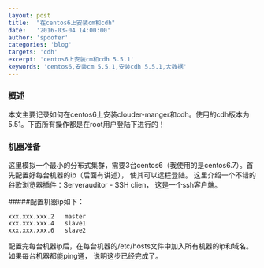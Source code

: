 ```yaml
---
layout: post
title:  "在centos6上安装cm和cdh"
date:   '2016-03-04 14:00:00'
author: 'spoofer'
categories: 'blog'
targets: 'cdh'
excerpt: 'centos6上安装cm和cdh 5.5.1'
keywords: 'centos6,安装cm 5.5.1,安装cdh 5.5.1,大数据'
---
```


### 概述
本文主要记录如何在centos6上安装clouder-manger和cdh。使用的cdh版本为5.51。下面所有操作都是在root用户登陆下进行的！

### 机器准备
这里模拟一个最小的分布式集群，需要3台centos6（我使用的是centos6.7）。首先配置好每台机器的ip（后面有讲述）， 使其可以远程登陆。
这里介绍一个不错的谷歌浏览器插件：Serverauditor - SSH clien， 这是一个ssh客户端。

#####配置机器ip如下：

```
xxx.xxx.xxx.2   master
xxx.xxx.xxx.4   slave1
xxx.xxx.xxx.6   slave2
```

配置完每台机器ip后，在每台机器的/etc/hosts文件中加入所有机器的ip和域名。如果每台机器都能ping通， 说明这步已经完成了。
